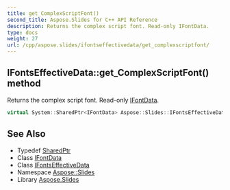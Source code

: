 ```yaml
---
title: get_ComplexScriptFont()
second_title: Aspose.Slides for C++ API Reference
description: Returns the complex script font. Read-only IFontData.
type: docs
weight: 27
url: /cpp/aspose.slides/ifontseffectivedata/get_complexscriptfont/
---
```

## IFontsEffectiveData::get_ComplexScriptFont() method


Returns the complex script font. Read-only [IFontData](../../ifontdata/).

```cpp
virtual System::SharedPtr<IFontData> Aspose::Slides::IFontsEffectiveData::get_ComplexScriptFont()=0
```

## See Also

* Typedef [SharedPtr](../../system/sharedptr/)
* Class [IFontData](../ifontdata/)
* Class [IFontsEffectiveData](./)
* Namespace [Aspose::Slides](../)
* Library [Aspose.Slides](../../)